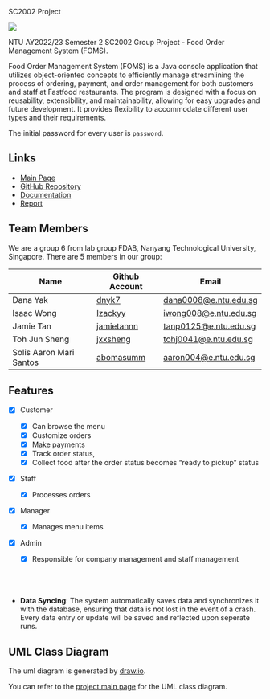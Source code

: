  SC2002 Project 

[![](imgs/fypms.png)](https://pufanyi.github.io/FYPMS/)

NTU AY2022/23 Semester 2 SC2002 Group Project - Food Order Management System (FOMS).

Food Order Management System (FOMS) is a Java console application that utilizes object-oriented concepts to efficiently manage streamlining the process of ordering, payment,
and order management for both customers and staff at Fastfood restaurants. The program is designed with a focus on reusability, extensibility, and maintainability, allowing for easy upgrades and future development. It provides flexibility to accommodate different user types and their requirements.

The initial password for every user is `password`.

## Links

- [Main Page](https://Izackyy.github.io/SC2002-FOMS)
- [GitHub Repository](https://github.com/Izackyy/SC2002-FOMS)
- [Documentation](https://Izackyy.github.io/SC2002-FOMS/docs)
- [Report](docs/report)

## Team Members

We are a group 6 from lab group FDAB, Nanyang Technological University, Singapore. There are 5 members in our group:

| Name         | Github Account                                  | Email                 |
|--------------|-------------------------------------------------|-----------------------|         
| Dana Yak | [dnyk7](https://github.com/dnyk7) | [dana0008@e.ntu.edu.sg](mailto:dana0008@e.ntu.edu.sg) |
| Isaac Wong  | [Izackyy](https://github.com/Izackyy)         | [iwong008@e.ntu.edu.sg](mailto:iwong008@e.ntu.edu.sg) |
| Jamie Tan  | [jamietannn](https://github.com/jamietannn)   | [tanp0125@e.ntu.edu.sg](mailto:tanp0125@e.ntu.edu.sg)  |
| Toh Jun Sheng  | [jxxsheng](https://github.com/jxxsheng)   | [tohj0041@e.ntu.edu.sg](mailto:tohj0041@e.ntu.edu.sg)  |
|Solis Aaron Mari Santos| [abomasumm](https://github.com/abomasumm)           | [aaron004@e.ntu.edu.sg](mailto:aaron004@e.ntu.edu.sg) |




## Features

- [x] Customer
  - [x] Can browse the menu
  - [x] Customize orders
  - [x] Make payments
  - [x] Track order status, 
  - [x] Collect food after the order status becomes “ready to pickup” status

- [x] Staff
  - [x] Processes orders
 
- [x] Manager
  - [x] Manages menu items

- [x] Admin
  - [x] Responsible for company management and staff management
  <br>
  <br>
  <br>

  
- **Data Syncing**: The system automatically saves data and synchronizes it with the database, ensuring that data is not lost in the event of a crash. Every data entry or update will be saved and reflected upon seperate runs.


## UML Class Diagram

The uml diagram is generated by [draw.io](https://draw.io/).

You can refer to the [project main page](https://github.com/Izackyy/SC2002-FOMS/tree/main/SC2002FOMS) for the UML class diagram.


